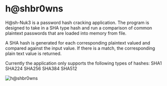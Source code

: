 # h@shbr0wns
H@sh-Nuk3 is a password hash cracking application. The program is designed to take in a SHA type hash and run a comparison of common plaintext passwords that are loaded into memory from file. 

A SHA hash is generated for each corresponding plaintext valued and compared against the input value. If there is a match, the corresponding plain text value is returned. 

Currently the application only supports the following types of hashes:
  SHA1
  SHA224
  SHA256
  SHA384
  SHA512

![h@shbr0wns](https://user-images.githubusercontent.com/33710624/128269293-776503c8-f579-44c7-820a-097d4cbe7469.png)
